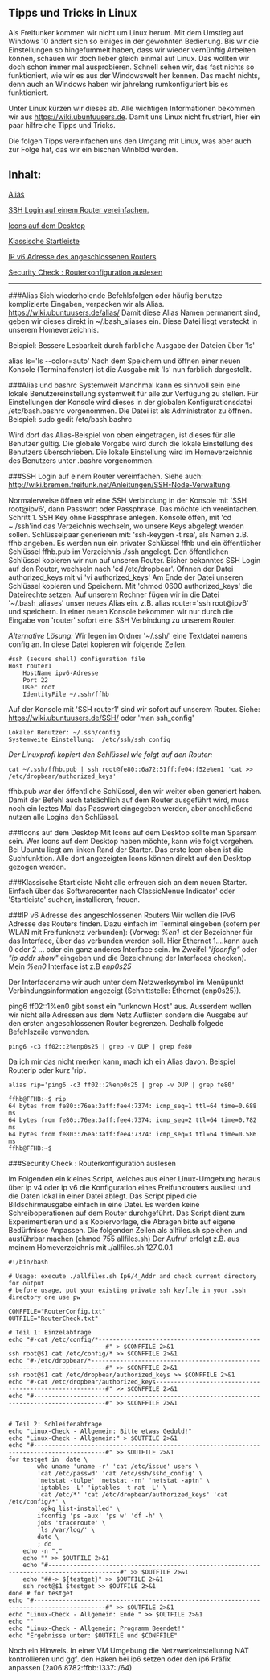 ## Tipps und Tricks in Linux

Als Freifunker kommen wir nicht um Linux herum. Mit dem Umstieg auf Windows 10 ändert sich so einiges in der gewohnten Bedienung. Bis wir die Einstellungen so hingefummelt haben, dass wir wieder vernünftig Arbeiten können, schauen wir doch lieber gleich einmal auf Linux.
Das wollten wir doch schon immer mal ausprobieren. Schnell sehen wir, das fast nichts so funktioniert, wie wir es aus der Windowswelt her kennen. Das macht nichts, denn auch an Windows haben wir jahrelang rumkonfiguriert bis es funktioniert.

Unter Linux kürzen wir dieses ab. Alle wichtigen Informationen bekommen wir aus https://wiki.ubuntuusers.de.
Damit uns Linux nicht frustriert, hier ein paar hilfreiche Tipps und Tricks.

Die folgen Tipps vereinfachen uns den Umgang mit Linux, was aber auch zur Folge hat, das wir ein bischen Winblöd werden.

## Inhalt:


[Alias](#inhalt_alias)

[SSH Login auf einem Router vereinfachen.](#inhalt_ssh-login-auf-einem-router-vereinfachen)

[Icons auf dem Desktop](#inhalt_icons-auf-dem-desktop)

[Klassische Startleiste](#inhalt_klassische-startleiste)

[IP v6 Adresse des angeschlossenen Routers](#inhalt_ip-v6-adresse-des-angeschlossenen-routers)

[Security Check : Routerkonfiguration auslesen](#inhalt_security-check-routerkonfiguration-auslesen)

----


###Alias
Sich wiederholende Befehlsfolgen oder häufig benutze komplizierte Eingaben, verpacken wir als Alias.
https://wiki.ubuntuusers.de/alias/
Damit diese Alias Namen permanent sind, geben wir dieses direkt in ~/.bash_aliases ein. Diese Datei liegt versteckt in unserem Homeverzeichnis.

Beispiel: Bessere Lesbarkeit durch farbliche Ausgabe der Dateien über 'ls'

alias ls='ls --color=auto'
Nach dem Speichern und öffnen einer neuen Konsole (Terminalfenster) ist die Ausgabe mit 'ls' nun farblich dargestellt.

###Alias und bashrc Systemweit
Manchmal kann es sinnvoll sein eine lokale Benutzereinstellung systemweit für alle zur Verfügung zu stellen. Für Einstellungen der Konsole wird dieses in der globalen Konfigurationsdatei /etc/bash.bashrc vorgenommen. Die Datei ist als Administrator zu öffnen. Beispiel: sudo gedit /etc/bash.bashrc

Wird dort das Alias-Beispiel von oben eingetragen, ist dieses für alle Benutzer gültig. Die globale Vorgabe wird durch die lokale Einstellung des Benutzers überschrieben. Die lokale Einstellung wird im Homeverzeichnis des Benutzers unter .bashrc vorgenommen.

###SSH Login auf einem Router vereinfachen.
Siehe auch: http://wiki.bremen.freifunk.net/Anleitungen/SSH-Node-Verwaltung.

Normalerweise öffnen wir eine SSH Verbindung in der Konsole mit 'SSH root@ipv6', dann Passwort oder Passphrase.
Das möchte ich vereinfachen.
Schritt 1. SSH Key ohne Passphrase anlegen.
Konsole öffen, mit 'cd ~./ssh'ind das Verzeichnis wechseln, wo unsere Keys abgelegt werden sollen.
Schlüsselpaar generieren mit: 'ssh-keygen -t rsa', als Namen z.B. ffhb angeben. Es werden nun ein privater Schlüssel ffhb und ein öffentlicher Schlüssel ffhb.pub im Verzeichnis ./ssh angelegt.
Den öffentlichen Schlüssel kopieren wir nun auf unseren Router.
Bisher bekanntes SSH Login auf den Router, wechseln nach 'cd /etc/dropbear'. Öfnnen der Datei authorized_keys mit vi 'vi authorized_keys'
Am Ende der Datei unseren Schlüssel kopieren und Speichern. Mit 'chmod 0600 authorized_keys' die Dateirechte setzen.
Auf unserem Rechner fügen wir in die Datei '~/.bash_aliases' unser neues Alias ein.
z.B. alias router='ssh root@ipv6' und speichern.
In einer neuen Konsole bekommen wir nur durch die Eingabe von 'router' sofort eine SSH Verbindung zu unserem Router.

*Alternative Lösung:*
Wir legen im Ordner '~/.ssh/' eine Textdatei namens config an. In diese Datei kopieren wir folgende Zeilen.
~~~
#ssh (secure shell) configuration file
Host router1
    HostName ipv6-Adresse
    Port 22
    User root
    IdentityFile ~/.ssh/ffhb
~~~
Auf der Konsole mit 'SSH router1' sind wir sofort auf unserem Router.
Siehe: https://wiki.ubuntuusers.de/SSH/ oder 'man ssh_config'
~~~
Lokaler Benutzer: ~/.ssh/config
Systemweite Einstellung:  /etc/ssh/ssh_config
~~~

*Der Linuxprofi kopiert den Schlüssel wie folgt auf den Router:*
~~~
cat ~/.ssh/ffhb.pub | ssh root@fe80::6a72:51ff:fe04:f52e%en1 'cat >> /etc/dropbear/authorized_keys'
~~~
ffhb.pub war der öffentliche Schlüssel, den wir weiter oben generiert haben. Damit der Befehl auch tatsächlich auf dem Router ausgeführt wird, muss noch ein leztes Mal das Passwort eingegeben werden, aber anschließend nutzen alle Logins den Schlüssel. 

###Icons auf dem Desktop
Mit Icons auf dem Desktop sollte man Sparsam sein. Wer Icons auf dem Desktop haben möchte, kann wie folgt vorgehen. Bei Ubuntu liegt am linken Rand der Starter. Das erste Icon oben ist die Suchfunktion. Alle dort angezeigten Icons können direkt auf den Desktop gezogen werden.

###Klassische Startleiste
Nicht alle erfreuen sich an dem neuen Starter. Einfach über das Softwarecenter nach ClassicMenue Indicator' oder 'Startleiste' suchen, installieren, freuen.

###IP v6 Adresse des angeschlossenen Routers
Wir wollen die IPv6 Adresse des Routers finden. Dazu einfach im Terminal eingeben (sofern per WLAN mit Freifunknetz verbunden): (Vorweg: *%en1* ist der Bezeichner für das Interface, über das verbunden werden soll. Hier Ethernet 1....kann auch 0 oder 2 ... oder ein ganz anderes Interface sein. Im Zweifel *"ifconfig"* oder *"ip addr show"* eingeben und die Bezeichnung der Interfaces checken). Mein *%en0* Interface ist z.B *enp0s25*

Der Interfacename wir auch unter dem Netzwerksymbol im Menüpunkt Verbindungsinformation angezeigt (Schnittstelle: Ethernet (enp0s25)).

ping6 ff02::1%en0 gibt sonst ein "unknown Host" aus. Ausserdem wollen wir nicht alle Adressen aus dem Netz Auflisten sondern die Ausgabe auf den ersten angeschlossenen Router begrenzen. Deshalb folgede Befehlszeile verwenden.
~~~
ping6 -c3 ff02::2%enp0s25 | grep -v DUP | grep fe80
~~~
Da ich mir das nicht merken kann, mach ich ein Alias davon. Beispiel Routerip oder kurz 'rip'.
~~~
alias rip='ping6 -c3 ff02::2%enp0s25 | grep -v DUP | grep fe80'
~~~
~~~
ffhb@FFHB:~$ rip
64 bytes from fe80::76ea:3aff:fee4:7374: icmp_seq=1 ttl=64 time=0.688 ms
64 bytes from fe80::76ea:3aff:fee4:7374: icmp_seq=2 ttl=64 time=0.782 ms
64 bytes from fe80::76ea:3aff:fee4:7374: icmp_seq=3 ttl=64 time=0.586 ms
ffhb@FFHB:~$
~~~


###Security Check : Routerkonfiguration auslesen

Im Folgenden ein kleines Script, welches aus einer Linux-Umgebung heraus über ip v4 oder ip v6 die Konfiguration eines Freifunkrouters ausliest und die Daten lokal in einer Datei ablegt. Das Script piped die Bildschirmausgabe einfach in eine Datei. Es werden keine Schreiboperationen auf dem Router durchgeführt.
Das Script dient zum Experimentieren und als Kopiervorlage, die Abragen bitte auf eigene Bedürfnisse Anpassen.
Die folgenden Zeilen als allfiles.sh speichen und ausführbar machen (chmod 755 allfiles.sh)
Der Aufruf erfolgt z.B. aus meinem Homeverzeichnis mit ./allfiles.sh 127.0.0.1


~~~
#!/bin/bash

# Usage: execute ./allfiles.sh Ip6/4_Addr and check current directory for output
# before usage, put your existing private ssh keyfile in your .ssh directory ore use pw

CONFFILE="RouterConfig.txt"
OUTFILE="RouterCheck.txt"

# Teil 1: Einzelabfrage
echo "#-cat /etc/config/*------------------------------------------------------------------------#" > $CONFFILE 2>&1
ssh root@$1 cat /etc/config/* >> $CONFFILE 2>&1
echo "#-/etc/dropbear/*--------------------------------------------------------------------------#" >> $CONFFILE 2>&1
ssh root@$1 cat /etc/dropbear/authorized_keys >> $CONFFILE 2>&1
echo "#-cat /etc/dropbear/authorized_keys--------------------------------------------------------#" >> $CONFFILE 2>&1
echo "#------------------------------------------------------------------------------------------#" >> $CONFFILE 2>&1


# Teil 2: Schleifenabfrage
echo "Linux-Check - Allgemein: Bitte etwas Geduld!"
echo "Linux-Check - Allgemein:" > $OUTFILE 2>&1
echo "#------------------------------------------------------------------------------------------#" >> $OUTFILE 2>&1
for testget in 	date \
		who uname 'uname -r' 'cat /etc/issue' users \
		'cat /etc/passwd' 'cat /etc/ssh/sshd_config' \
		'netstat -tulpe' 'netstat -rn' 'netstat -aptn' \
		'iptables -L' 'iptables -t nat -L' \
		'cat /etc/*' 'cat /etc/dropbear/authorized_keys' 'cat /etc/config/*' \
		'opkg list-installed' \
		ifconfig 'ps -aux' 'ps w' 'df -h' \
		jobs 'traceroute' \
		'ls /var/log/' \
		date \
		; do
	echo -n "."	
	echo "" >> $OUTFILE 2>&1
	echo "#------------------------------------------------------------------------------------------#" >> $OUTFILE 2>&1
	echo "##-> ${testget}" >> $OUTFILE 2>&1
	ssh root@$1 $testget >> $OUTFILE 2>&1
done # for testget
echo "#------------------------------------------------------------------------------------------#" >> $OUTFILE 2>&1
echo "Linux-Check - Allgemein: Ende " >> $OUTFILE 2>&1
echo ""
echo "Linux-Check - Allgemein: Programm Beendet!"
echo "Ergebnisse unter: $OUTFILE und $CONFFILE"

~~~

Noch ein Hinweis. In einer VM Umgebung die Netzwerkeinstellunng NAT kontrollieren und ggf. den Haken bei ip6 setzen oder den ip6 Präfix anpassen (2a06:8782:ffbb:1337::/64)





